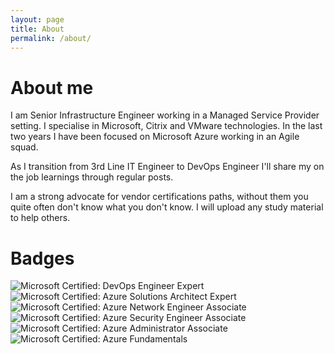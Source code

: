 ```yaml
---
layout: page
title: About
permalink: /about/
---
```


# About me

I am Senior Infrastructure Engineer working in a Managed Service Provider setting. 
I specialise in Microsoft, Citrix and VMware technologies.
In the last two years I have been focused on Microsoft Azure working in an Agile squad.

As I transition from 3rd Line IT Engineer to DevOps Engineer I'll share my on the job learnings through regular posts. 

I am a strong advocate for vendor certifications paths, without them you quite often don't know what you don't know. I will upload any study material to help others.

# Badges
![Microsoft Certified: DevOps Engineer Expert](/badges/microsoft-certified-devops-engineer-expert114x114.png)
![Microsoft Certified: Azure Solutions Architect Expert](/badges/microsoft-certified-azure-solutions-architect-expert138x138.png)
![Microsoft Certified: Azure Network Engineer Associate](/badges/microsoft-certified-azure-network-engineer-associate114x114.png)
![Microsoft Certified: Azure Security Engineer Associate](/badges/microsoft-certified-azure-security-engineer-associate114x114.png)
![Microsoft Certified: Azure Administrator Associate](/badges/microsoft-certified-azure-administrator-associate114x114.png)
![Microsoft Certified: Azure Fundamentals](/badges/microsoft-certified-azure-fundamentals114x114.png)